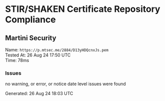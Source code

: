 # STIR/SHAKEN Certificate Repository Compliance

## Martini Security

Name: `https://p.mtsec.me/2884/D13yHDQcnxJs.pem`\
Tested At: 26 Aug 24 17:50 UTC\
Time: 78ms

### Issues

no warning, or error, or notice date level issues were found

Generated: 26 Aug 24 18:03 UTC